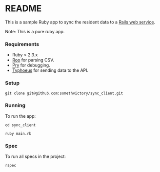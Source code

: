 # README

This is a sample Ruby app to sync the resident data to a [Rails web service](https://github.com/somethvictory/sync_assignment).

Note: This is a pure ruby app.

### Requirements

* Ruby > 2.3.x
* [Roo](https://github.com/roo-rb/roo) for parsing CSV.
* [Pry](https://github.com/pry/pry) for debugging.
* [Typhoeus](https://github.com/typhoeus/typhoeus) for sending data to the API.

### Setup

```
git clone git@github.com:somethvictory/sync_client.git
```

### Running

To run the app:

```
cd sync_client

ruby main.rb
```

### Spec

To run all specs in the project:

```
rspec
```
